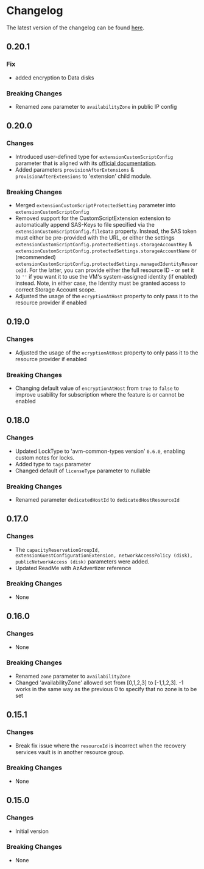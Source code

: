 # Changelog

The latest version of the changelog can be found [here](https://github.com/Azure/bicep-registry-modules/blob/main/avm/res/compute/virtual-machine/CHANGELOG.md).

## 0.20.1

### Fix

- added encryption to Data disks

### Breaking Changes

- Renamed `zone` parameter to `availabilityZone` in public IP config

## 0.20.0

### Changes

- Introduced user-defined type for `extensionCustomScriptConfig` parameter that is aligned with its [official documentation](https://learn.microsoft.com/en-us/azure/virtual-machines/extensions/custom-script-windows).
- Added parameters `provisionAfterExtensions` & `provisionAfterExtensions`  to 'extension' child module.

### Breaking Changes

- Merged `extensionCustomScriptProtectedSetting` parameter into `extensionCustomScriptConfig`
- Removed support for the CustomScriptExtension extension to automatically append SAS-Keys to file specified via the `extensionCustomScriptConfig.fileData` property. Instead, the SAS token must either be pre-provided with the URL, or either the settings `extensionCustomScriptConfig.protectedSettings.storageAccountKey` & `extensionCustomScriptConfig.protectedSettings.storageAccountName` or (recommended) `extensionCustomScriptConfig.protectedSettings.managedIdentityResourceId`. For the latter, you can provide either the full resource ID - or set it to `''` if you want it to use the VM's system-assigned identity (if enabled) instead. Note, in either case, the Identity must be granted access to correct Storage Account scope.
- Adjusted the usage of the `ecryptionAtHost` property to only pass it to the resource provider if enabled

## 0.19.0

### Changes

- Adjusted the usage of the `ecryptionAtHost` property to only pass it to the resource provider if enabled

### Breaking Changes

- Changing default value of `encryptionAtHost` from `true` to `false` to improve usability for subscription where the feature is or cannot be enabled

## 0.18.0

### Changes

- Updated LockType to 'avm-common-types version' `0.6.0`, enabling custom notes for locks.
- Added type to `tags` parameter
- Changed default of `licenseType` parameter to nullable

### Breaking Changes

- Renamed parameter `dedicatedHostId` to `dedicatedHostResourceId`

## 0.17.0

### Changes

- The `capacityReservationGroupId, extensionGuestConfigurationExtension, networkAccessPolicy (disk), publicNetworkAccess (disk)` parameters were added.
- Updated ReadMe with AzAdvertizer reference

### Breaking Changes

- None

## 0.16.0

### Changes

- None

### Breaking Changes

- Renamed `zone` parameter to `availabilityZone`
- Changed 'availabilityZone' allowed set from [0,1,2,3] to [-1,1,2,3]. -1 works in the same way as the previous 0 to specify that no zone is to be set


## 0.15.1

### Changes

- Break fix issue where the `resourceId` is incorrect when the recovery services vault is in another resource group.

### Breaking Changes

- None

## 0.15.0

### Changes

- Initial version

### Breaking Changes

- None
